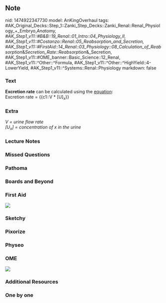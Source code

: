 ## Note
nid: 1474922347730
model: AnKingOverhaul
tags: #AK_Original_Decks::Step_1::Zanki_Step_Decks::Zanki_Renal::Renal_Physiology_+_Embryo,_Anatomy, #AK_Step1_v11::#B&B::19_Renal::01_Intro::04_Physiology_II, #AK_Step1_v11::#Costanzo::Renal::05_Reabsorption_and_Secretion, #AK_Step1_v11::#FirstAid::14_Renal::03_Physiology::08_Calculation_of_Reabsorption_&_Secretion_Rate::Reabsorption_&_Secretion, #AK_Step1_v11::#OME_banner::Basic_Science::12_Renal, #AK_Step1_v11::^Other::^Formula, #AK_Step1_v11::^Other::^HighYield::4-LowerYield, #AK_Step1_v11::^Systems::Renal::Physiology
markdown: false

### Text
<div>
  <b>Excretion rate</b> can be calculated using the
  <u>equation</u>:
</div>
<div>
  Excretion rate = {{c1::V * [U]<sub>x</sub>}}
</div>

### Extra
<div>
  <i>V = urine flow rate</i>
</div>
<div>
  <i>[U<sub>x</sub>] = concentration of x in the urine</i>
</div>

### Lecture Notes


### Missed Questions


### Pathoma


### Boards and Beyond


### First Aid
<img src="tmpo3OCNE.png">

### Sketchy


### Pixorize


### Physeo


### OME
<div class="ome-widget">
  <a href="https://onlinemeded.org/spa/renal?ref=anki"><img src=
  "_OME_AnkiFlashcards_Topic_5.png"></a>
</div>

### Additional Resources


### One by one


